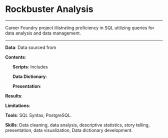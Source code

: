 # Rockbuster Analysis
---
Career Foundry project illistrating proficiency in SQL utilizing queries for data analysis and data management.

---
<b>Data</b>: Data sourced from 

<b>Contents</b>: 
<ul>

<b>Scripts</b>: Includes 

<b>Data Dictionary</b>:

<b>Presentation</b>:
</ul>

<b>Results</b>: 

<b>Limitations</b>:

<b>Tools</b>: SQL Syntax,  PostgreSQL.

<b>Skills</b>: Data cleaning, data analysis, descriptive statistics, story telling, presentation, data visualization, Data dictionary development.
